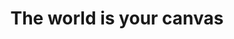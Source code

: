 ---
title: "The world is your canvas"
image: "bookpainting.png"
link: "https://www.instagram.com/p/CXOhCCAorxa/?utm_source=ig_web_copy_link"
year: 2024
content: Acrylic on paper.
---